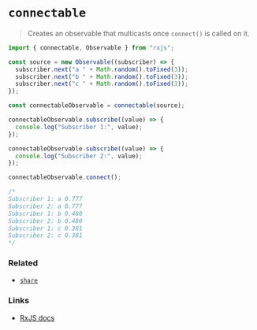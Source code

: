 # `connectable`

> Creates an observable that multicasts once `connect()` is called on it.


<!--code-snipet-start-->
```ts
import { connectable, Observable } from "rxjs";

const source = new Observable((subscriber) => {
  subscriber.next("a " + Math.random().toFixed(3));
  subscriber.next("b " + Math.random().toFixed(3));
  subscriber.next("c " + Math.random().toFixed(3));
});

const connectableObservable = connectable(source);

connectableObservable.subscribe((value) => {
  console.log("Subscriber 1:", value);
});

connectableObservable.subscribe((value) => {
  console.log("Subscriber 2:", value);
});

connectableObservable.connect();

/*
Subscriber 1: a 0.777
Subscriber 2: a 0.777
Subscriber 1: b 0.480
Subscriber 2: b 0.480
Subscriber 1: c 0.381
Subscriber 2: c 0.381
*/

```
<!--code-snipet-end-->

### Related

- [`share`](../share/)

### Links

- [RxJS docs](https://rxjs.dev/api/index/function/connectable)